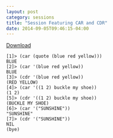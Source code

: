 ```yaml
---
layout: post
category: sessions
title: "Session Featuring CAR and CDR"
date: 2014-09-05T09:46:15-04:00
---
```


[Download](/ai-programming1/sessions/car-cdr-session.txt)

```common-lisp
[1]> (car (quote (blue red yellow)))
BLUE
[2]> (car '(blue red yellow))
BLUE
[3]> (cdr '(blue red yellow))
(RED YELLOW)
[4]> (car '((1 2) buckle my shoe))
(1 2)
[5]> (cdr '((1 2) buckle my shoe))
(BUCKLE MY SHOE)
[6]> (car '("SUNSHINE"))
"SUNSHINE"
[7]> (cdr '("SUNSHINE"))
NIL
(bye)
```